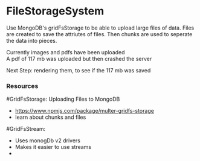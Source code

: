 # FileStorageSystem
Use MongoDB's gridFsStorage to be able to upload large files of data. Files are created to save the attriutes of files. Then chunks are used to seperate the data into pieces.

Currently images and pdfs have been uploaded <br>
A pdf of 117 mb was uploaded but then crashed the server <br>

Next Step: rendering them, to see if the 117 mb was saved

### Resources
#GridFsStorage: Uploading Files to MongoDB <br>
- https://www.npmjs.com/package/multer-gridfs-storage
- learn about chunks and files

#GridFsStream: 
- Uses monogDb v2 drivers
- Makes it easier to use streams
- 
